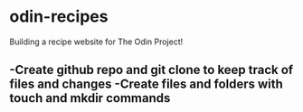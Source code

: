 # odin-recipes

Building a recipe website for The Odin Project!

-Create github repo and git clone to keep track of files and changes
-Create files and folders with touch and mkdir commands
-
